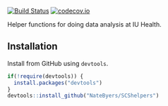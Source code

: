 

[![Build Status](https://travis-ci.org/NateByers/IUHhelpers.svg?branch=master)](https://travis-ci.org/NateByers/IUHhelpers)
[![codecov.io](http://codecov.io/github/NateByers/IUHhelpers/coverage.svg?branch=master)](http://codecov.io/github/NateByers/IUHhelpers?branch=master)

Helper functions for doing data analysis at  IU Health.

## Installation

Install from GitHub using `devtools`.


```r
if(!require(devtools)) {
  install.packages("devtools")
}
devtools::install_github("NateByers/SCShelpers")
```

